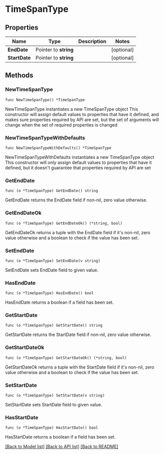 # TimeSpanType

## Properties

Name | Type | Description | Notes
------------ | ------------- | ------------- | -------------
**EndDate** | Pointer to **string** |  | [optional] 
**StartDate** | Pointer to **string** |  | [optional] 

## Methods

### NewTimeSpanType

`func NewTimeSpanType() *TimeSpanType`

NewTimeSpanType instantiates a new TimeSpanType object
This constructor will assign default values to properties that have it defined,
and makes sure properties required by API are set, but the set of arguments
will change when the set of required properties is changed

### NewTimeSpanTypeWithDefaults

`func NewTimeSpanTypeWithDefaults() *TimeSpanType`

NewTimeSpanTypeWithDefaults instantiates a new TimeSpanType object
This constructor will only assign default values to properties that have it defined,
but it doesn't guarantee that properties required by API are set

### GetEndDate

`func (o *TimeSpanType) GetEndDate() string`

GetEndDate returns the EndDate field if non-nil, zero value otherwise.

### GetEndDateOk

`func (o *TimeSpanType) GetEndDateOk() (*string, bool)`

GetEndDateOk returns a tuple with the EndDate field if it's non-nil, zero value otherwise
and a boolean to check if the value has been set.

### SetEndDate

`func (o *TimeSpanType) SetEndDate(v string)`

SetEndDate sets EndDate field to given value.

### HasEndDate

`func (o *TimeSpanType) HasEndDate() bool`

HasEndDate returns a boolean if a field has been set.

### GetStartDate

`func (o *TimeSpanType) GetStartDate() string`

GetStartDate returns the StartDate field if non-nil, zero value otherwise.

### GetStartDateOk

`func (o *TimeSpanType) GetStartDateOk() (*string, bool)`

GetStartDateOk returns a tuple with the StartDate field if it's non-nil, zero value otherwise
and a boolean to check if the value has been set.

### SetStartDate

`func (o *TimeSpanType) SetStartDate(v string)`

SetStartDate sets StartDate field to given value.

### HasStartDate

`func (o *TimeSpanType) HasStartDate() bool`

HasStartDate returns a boolean if a field has been set.


[[Back to Model list]](../README.md#documentation-for-models) [[Back to API list]](../README.md#documentation-for-api-endpoints) [[Back to README]](../README.md)


